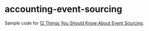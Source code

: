 # accounting-event-sourcing

Sample code for [12 Things You Should Know About Event Sourcing](http://blog.leifbattermann.de/2017/04/21/12-things-you-should-know-about-event-sourcing/).
